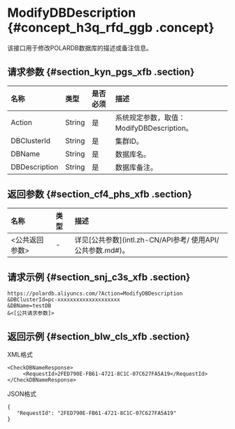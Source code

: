 # ModifyDBDescription {#concept_h3q_rfd_ggb .concept}

该接口用于修改POLARDB数据库的描述或备注信息。

## 请求参数 {#section_kyn_pgs_xfb .section}

|名称|类型|是否必须|描述|
|:-|:-|:---|:-|
|Action|String|是|系统规定参数，取值：ModifyDBDescription。|
|DBClusterId|String|是|集群ID。|
|DBName|String|是|数据库名。|
|DBDescription|String|是|数据库备注。|

## 返回参数 {#section_cf4_phs_xfb .section}

|名称|类型|描述|
|:-|:-|:-|
|<公共返回参数\>|-|详见[公共参数](intl.zh-CN/API参考/ 使用API/公共参数.md#)。|

## 请求示例 {#section_snj_c3s_xfb .section}

```
https://polardb.aliyuncs.com/?Action=ModifyDBDescription
&DBClusterId=pc-xxxxxxxxxxxxxxxxxxxx
&DBName=testDB
&<[公共请求参数]>
```

## 返回示例 {#section_blw_cls_xfb .section}

XML格式

```
<CheckDBNameResponse>  
     <RequestId>2FED790E-FB61-4721-8C1C-07C627FA5A19</RequestId>
</CheckDBNameResponse>
```

JSON格式

```
{
   "RequestId": "2FED790E-FB61-4721-8C1C-07C627FA5A19"
}
```

